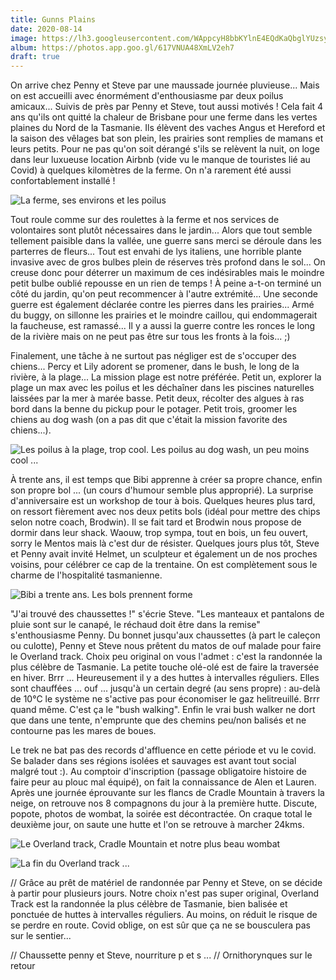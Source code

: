 ```yaml
---
title: Gunns Plains
date: 2020-08-14
image: https://lh3.googleusercontent.com/WAppcyH8bbKYlnE4EQdKaQbglYUzsyi34MPNk2Xx1no75lHq__PWtM3iDdKf7N2Prq4AHtT1g-y0tiWXmx2IFZEjij3LrnPPVCDzuhLwG3bht4U-v7Y5Z6wJuEyFY5M1oOSDsJy4w-w
album: https://photos.app.goo.gl/617VNUA48XmLV2eh7
draft: true
---
```


On arrive chez Penny et Steve par une maussade journée pluvieuse... Mais on est accueilli avec énormément d'enthousiasme par deux poilus amicaux... Suivis de près par Penny et Steve, tout aussi motivés ! Cela fait 4 ans qu'ils ont quitté la chaleur de Brisbane pour une ferme dans les vertes plaines du Nord de la Tasmanie. Ils élèvent des vaches Angus et Hereford et la saison des vêlages bat son plein, les prairies sont remplies de mamans et leurs petits. Pour ne pas qu'on soit dérangé s'ils se relèvent la nuit, on loge dans leur luxueuse location Airbnb (vide vu le manque de touristes lié au Covid) à quelques kilomètres de la ferme. On n'a rarement été aussi confortablement installé !

![La ferme, ses environs et les poilus](https://lh3.googleusercontent.com/GxeLS0df5ALcJTzcRlGo1C_0MtczKd4YKigbZuNuUx9cEYWDVCkmBPl3wK742tHndOZqjDJwgILooG26xNyN3JHRuvmZOXhvaAGpUERPETFaYLv0FekSPF4SLsSsCVSbahZysbkSg_E)

Tout roule comme sur des roulettes à la ferme et nos services de volontaires sont plutôt nécessaires dans le jardin... Alors que tout semble tellement paisible dans la vallée, une guerre sans merci se déroule dans les parterres de fleurs... Tout est envahi de lys italiens, une horrible plante invasive avec de gros bulbes plein de réserves très profond dans le sol... On creuse donc pour déterrer un maximum de ces indésirables mais le moindre petit bulbe oublié repousse en un rien de temps ! À peine a-t-on terminé un côté du jardin, qu'on peut recommencer à l'autre extrémité... Une seconde guerre est également déclarée contre les pierres dans les prairies... Armé du buggy, on sillonne les prairies et le moindre caillou, qui endommagerait la faucheuse, est ramassé... Il y a aussi la guerre contre les ronces le long de la rivière mais on ne peut pas être sur tous les fronts à la fois... ;)

Finalement, une tâche à ne surtout pas négliger est de s'occuper des chiens... Percy et Lily adorent se promener, dans le bush, le long de la rivière, à la plage... La mission plage est notre préférée. Petit un,  explorer la plage un max avec les poilus et les déchaîner dans les piscines naturelles laissées par la mer à marée basse. Petit deux, récolter des algues à ras bord dans la benne du pickup pour le potager. Petit trois, groomer les chiens au dog wash (on a pas dit que c'était la mission favorite des chiens...).

![Les poilus à la plage, trop cool. Les poilus au dog wash, un peu moins cool ...](https://lh3.googleusercontent.com/M3U3vlkslAyiQLz8lJ627Oe-eXwTYI2Mua_mbU0Fu_-V9QpthcYXncR1Tdms10VrGKkrUhqHaOh_-ZgAVb8rlsnO3PX0g5n0ml6D2PxUOnbnrqktLK-6eBUzYcd4R8dprnVzhAyTNQk)

À trente ans, il est temps que Bibi apprenne à créer sa propre chance, enfin son propre bol ... (un cours d'humour semble plus approprié). La surprise d'anniversaire est un workshop de tour à bois. Quelques heures plus tard, on ressort fièrement avec nos deux petits bols (idéal pour mettre des chips selon notre coach, Brodwin). Il se fait tard et Brodwin nous propose de dormir dans leur shack. Waouw, trop sympa, tout en bois, un feu ouvert, sorry le Mentos mais là c'est dur de résister. Quelques jours plus tôt, Steve et Penny avait invité Helmet, un sculpteur et également un de nos proches voisins, pour célébrer ce cap de la trentaine.  On est complètement sous le charme de l'hospitalité tasmanienne.

![Bibi a trente ans. Les bols prennent forme](https://lh3.googleusercontent.com/FXabd2A4mO7Uq-W5JcI2k-nII-bgxR5l-wn9ZHQcMKemvtCpVMWUw6oWqEFvhjV8SZ9SHKqEwMdDo7qJ-0etGXq6iiSM22mtQSfWALNJbi1jfzEmlmk00eIlnp8Uftj6kUAxA2OXujc)

"J'ai trouvé des chaussettes !" s'écrie Steve. "Les manteaux et pantalons de pluie sont sur le canapé, le réchaud doit être dans la remise" s'enthousiasme Penny. Du bonnet jusqu'aux chaussettes (à part le caleçon ou culotte), Penny et Steve nous prêtent du matos de ouf malade pour faire le Overland track. Choix peu original on vous l'admet : c'est la randonnée la plus célèbre de Tasmanie. La petite touche olé-olé est de faire la traversée en hiver. Brrr ... Heureusement il y a des huttes à intervalles réguliers. Elles sont chauffées ... ouf ... jusqu'à un certain degré (au sens propre) : au-delà de 10°C le système ne s'active pas pour économiser le gaz helitreuillé. Brrr quand même. C'est ça le "bush walking". Enfin le vrai bush walker ne dort que dans une tente, n'emprunte que des chemins peu/non balisés et ne contourne pas les mares de boues.

Le trek ne bat pas des records d'affluence en cette période et vu le covid. Se balader dans ses régions isolées et sauvages est avant tout social malgré tout :). Au comptoir d'inscription (passage obligatoire histoire de faire peur au plouc mal équipé), on fait la connaissance de Alen et Lauren. Après une journée éprouvante sur les flancs de Cradle Mountain à travers la neige, on retrouve nos 8 compagnons du jour à la première hutte. Discute, popote, photos de wombat, la soirée est décontractée. On craque total le deuxième jour, on saute une hutte et l'on se retrouve à marcher 24kms. 

![Le Overland track, Cradle Mountain et notre plus beau wombat](https://lh3.googleusercontent.com/MIfvKpF6PtAqzy9FMwxKWe73IdfGzfdKzPwRq0HDRAYMubOlRN1UDZligFy76Vj1AQFngilRijH3gtcxIhGPEBBe5ATdYZf-RzSffAxuPW-1Cqw7b-bm4ur5FRjRwvCWjKgkde6qP94)

![La fin du Overland track](https://lh3.googleusercontent.com/-fDHp3EI1gcxKmwZOPfivfA-Mf95A9x8WKyJX9BY9UHqYXlK56nzgyA9jChdzyA5dQZ7x7XI1QtQ2dc-Hfj6I5RdyHgaJlthl110YReo-8a3NoJVugcDLzEdoc3-pcUoTw_7SaXpz1M) 
...

// Grâce au prêt de matériel de randonnée par Penny et Steve, on se décide à partir pour plusieurs jours. Notre choix n'est pas super original, Overland Track est la randonnée la plus célèbre de Tasmanie, bien balisée et ponctuée de huttes à intervalles réguliers. Au moins, on réduit le risque de se perdre en route. Covid oblige, on est sûr que ça ne se bousculera pas sur le sentier...

// Chaussette penny et Steve, nourriture p et s ...
// Ornithorynques sur le retour
